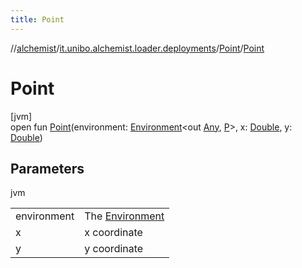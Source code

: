```yaml
---
title: Point
---
```

//[alchemist](../../../index.html)/[it.unibo.alchemist.loader.deployments](../index.html)/[Point](index.html)/[Point](-point.html)



# Point



[jvm]\
open fun [Point](-point.html)(environment: [Environment](../../it.unibo.alchemist.model.interfaces/-environment/index.html)<out [Any](https://kotlinlang.org/api/latest/jvm/stdlib/kotlin/-any/index.html), [P](../-circle/index.html)>, x: [Double](https://kotlinlang.org/api/latest/jvm/stdlib/kotlin/-double/index.html), y: [Double](https://kotlinlang.org/api/latest/jvm/stdlib/kotlin/-double/index.html))



## Parameters


jvm

| | |
|---|---|
| environment | The [Environment](../../it.unibo.alchemist.model.interfaces/-environment/index.html) |
| x | x coordinate |
| y | y coordinate |




